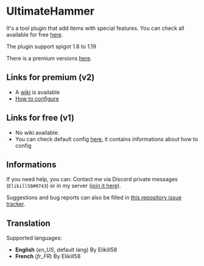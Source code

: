# UltimateHammer

It's a tool plugin that add items with special features. You can check all available for free [here](https://www.spigotmc.org/resources/78986/).

The plugin support spigot 1.8 to 1.19

There is a premium versions [here](https://www.spigotmc.org/resources/104792/).

## Links for premium (v2)

- A [wiki](https://github.com/Elikill58/UltimateHammer/wiki) is available
- [How to configure](https://github.com/Elikill58/UltimateHammer/wiki/Configuration)

## Links for free (v1)

- No wiki available.
- You can check default config [here](https://github.com/Elikill58/UltimateHammer/blob/v1/config.yml), it contains informations about how to config

## Informations

If you need help, you can: Contact me via Discord private messages (`Elikill58#0743`) or in my server ([join it here](https://discord.gg/KHRVTX2)).

Suggestions and bug reports can also be filled in [this repository issue tracker](https://github.com/Elikill58/UltimateHammer/issues).

## Translation

Supported languages:
- **English** (*en_US*, default lang) By Elikill58
- **French** (*fr_FR*) By Elikill58
